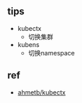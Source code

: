## tips
+ kubectx
    + 切换集群
+ kubens
    + 切换namespace

## ref
+ [ahmetb/kubectx](https://github.com/ahmetb/kubectx)